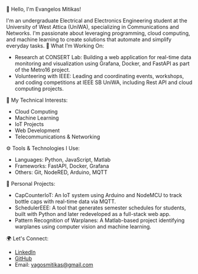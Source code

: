 👋 Hello, I'm Evangelos Mitikas!

I'm an undergraduate Electrical and Electronics Engineering student at the University of West Attica (UniWA), specializing in Communications and Networks. I'm passionate about leveraging programming, cloud computing, and machine learning to create solutions that automate and simplify everyday tasks.
🔭 What I’m Working On:

  - Research at CONSERT Lab: Building a web application for real-time data monitoring and visualization using Grafana, Docker, and FastAPI as part of the Metro16 project.
  - Volunteering with IEEE: Leading and coordinating events, workshops, and coding competitions at IEEE SB UniWA, including Rest API and cloud computing projects.

🌱 My Technical Interests:

  - Cloud Computing
  - Machine Learning
  - IoT Projects
  - Web Development
  - Telecommunications & Networking

⚙️ Tools & Technologies I Use:
    
  - Languages: Python, JavaScript, Matlab
  - Frameworks: FastAPI, Docker, Grafana
  - Others: Git, NodeRED, Arduino, MQTT

🚀 Personal Projects:

  - CapCounterIoT: An IoT system using Arduino and NodeMCU to track bottle caps with real-time data via MQTT.
  - SchedulerEEE: A tool that generates semester schedules for students, built with Python and later redeveloped as a full-stack web app.
  - Pattern Recognition of Warplanes: A Matlab-based project identifying warplanes using computer vision and machine learning.

🌍 Let's Connect:

  - [LinkedIn](https://www.linkedin.com/in/evangelos-mitikas/)
  - [GitHub](https://github.com/VaggM)
  - Email: vagosmitikas@gmail.com
